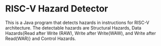 # RISC-V Hazard Detector
This is a Java program that detects hazards in instructions for RISC-V architecture. The detectable hazards are Structural Hazards, Data Hazards{Read after Write (RAW), Write after Write(WAW), and Write after Read(WAR)} and Control Hazards.
